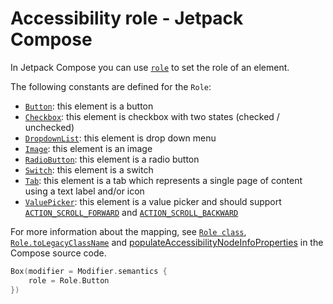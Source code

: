 # Accessibility role - Jetpack Compose

In Jetpack Compose you can use [`role`](https://developer.android.com/reference/kotlin/androidx/compose/ui/semantics/Role) to set the role of an element.

The following constants are defined for the `Role`:

- [`Button`](https://developer.android.com/reference/kotlin/androidx/compose/ui/semantics/Role#Button()): this element is a button
- [`Checkbox`](https://developer.android.com/reference/kotlin/androidx/compose/ui/semantics/Role#Checkbox()): this element is checkbox with two states (checked / unchecked)
- [`DropdownList`](https://developer.android.com/reference/kotlin/androidx/compose/ui/semantics/Role#DropdownList()): this element is drop down menu
- [`Image`](https://developer.android.com/reference/kotlin/androidx/compose/ui/semantics/Role#Image()): this element is an image
- [`RadioButton`](https://developer.android.com/reference/kotlin/androidx/compose/ui/semantics/Role#RadioButton()): this element is a radio button
- [`Switch`](https://developer.android.com/reference/kotlin/androidx/compose/ui/semantics/Role#Switch()): this element is a switch
- [`Tab`](https://developer.android.com/reference/kotlin/androidx/compose/ui/semantics/Role#Tab()): this element is a tab which represents a single page of content using a text label and/or icon
- [`ValuePicker`](https://cs.android.com/androidx/platform/frameworks/support/+/androidx-main:compose/ui/ui/src/commonMain/kotlin/androidx/compose/ui/semantics/SemanticsProperties.kt;l=687?q=androidx.compose.ui.semantics.Role&ss=androidx%2Fplatform%2Fframeworks%2Fsupport): this element is a value picker and should support [`ACTION_SCROLL_FORWARD`](https://developer.android.com/reference/android/view/accessibility/AccessibilityNodeInfo.AccessibilityAction#ACTION_SCROLL_FORWARD) and [`ACTION_SCROLL_BACKWARD`](https://developer.android.com/reference/android/view/accessibility/AccessibilityNodeInfo.AccessibilityAction#ACTION_SCROLL_BACKWARD)

For more information about the mapping, see [`Role class`](https://cs.android.com/androidx/platform/frameworks/support/+/androidx-main:compose/ui/ui/src/commonMain/kotlin/androidx/compose/ui/semantics/SemanticsProperties.kt;l=622?q=androidx.compose.ui.semantics.Role&ss=androidx%2Fplatform%2Fframeworks%2Fsupport), [`Role.toLegacyClassName`](https://cs.android.com/androidx/platform/frameworks/support/+/androidx-main:compose/ui/ui/src/androidMain/kotlin/androidx/compose/ui/autofill/AutofillUtils.android.kt;l=201?q=toLegacyClassName&ss=androidx%2Fplatform%2Fframeworks%2Fsupport) and [populateAccessibilityNodeInfoProperties](https://cs.android.com/androidx/platform/frameworks/support/+/androidx-main:compose/ui/ui/src/androidMain/kotlin/androidx/compose/ui/platform/AndroidComposeViewAccessibilityDelegateCompat.android.kt;l=759?q=classname&ss=androidx%2Fplatform%2Fframeworks%2Fsupport) in the Compose source code.

```kotlin
Box(modifier = Modifier.semantics {
    role = Role.Button
})
```

